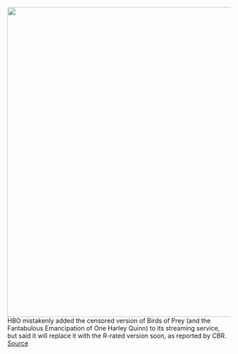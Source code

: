 <img src='https://cdn.vox-cdn.com/thumbor/oTuUPk-tPrADFLwTszuCEtnOKp8=/0x0:1777x903/1200x800/filters:focal(544x265:828x549)/cdn.vox-cdn.com/uploads/chorus_image/image/70198131/birdsofprey.0.jpg' width='700px' /><br/>
HBO mistakenly added the censored version of Birds of Prey (and the Fantabulous Emancipation of One Harley Quinn) to its streaming service, but said it will replace it with the R-rated version soon, as reported by CBR.
<a href='https://www.theverge.com/2021/11/27/22804567/hbo-max-accidentally-added-clean-version-birds-of-prey'> Source <a/>